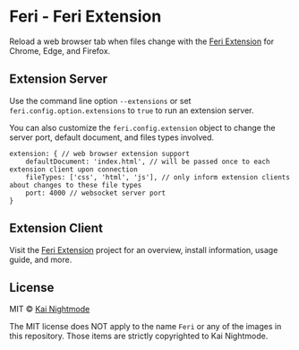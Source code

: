 # Feri - Feri Extension

Reload a web browser tab when files change with the [Feri Extension](https://github.com/nightmode/feri-extension#feri-extension) for Chrome, Edge, and Firefox.

## Extension Server

Use the command line option `--extensions` or set `feri.config.option.extensions` to `true` to run an extension server.

You can also customize the `feri.config.extension` object to change the server port, default document, and files types involved.

```
extension: { // web browser extension support
    defaultDocument: 'index.html', // will be passed once to each extension client upon connection
    fileTypes: ['css', 'html', 'js'], // only inform extension clients about changes to these file types
    port: 4000 // websocket server port
}
```

## Extension Client

Visit the [Feri Extension](https://github.com/nightmode/feri-extension#feri-extension) project for an overview, install information, usage guide, and more.

## License

MIT © [Kai Nightmode](https://twitter.com/kai_nightmode)

The MIT license does NOT apply to the name `Feri` or any of the images in this repository. Those items are strictly copyrighted to Kai Nightmode.